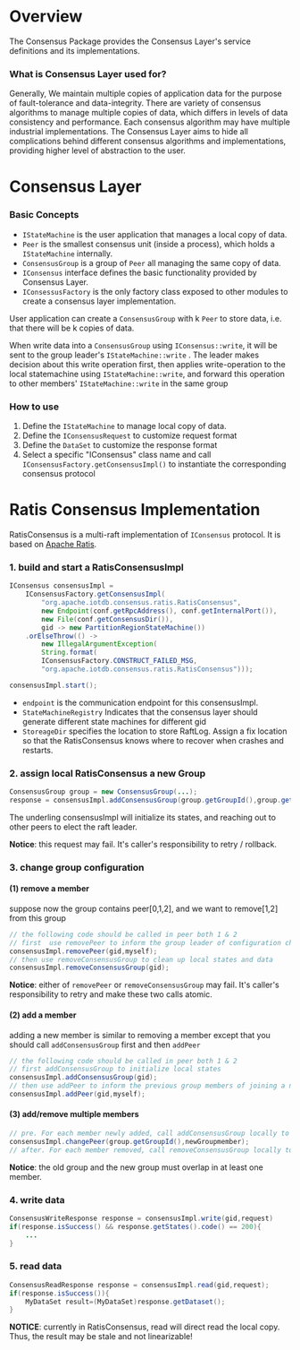 <!--

    Licensed to the Apache Software Foundation (ASF) under one
    or more contributor license agreements.  See the NOTICE file
    distributed with this work for additional information
    regarding copyright ownership.  The ASF licenses this file
    to you under the Apache License, Version 2.0 (the
    "License"); you may not use this file except in compliance
    with the License.  You may obtain a copy of the License at

        http://www.apache.org/licenses/LICENSE-2.0

    Unless required by applicable law or agreed to in writing,
    software distributed under the License is distributed on an
    "AS IS" BASIS, WITHOUT WARRANTIES OR CONDITIONS OF ANY
    KIND, either express or implied.  See the License for the
    specific language governing permissions and limitations
    under the License.

-->

# Overview

The Consensus Package provides the Consensus Layer's service definitions and its implementations.

### What is Consensus Layer used for?

Generally, We maintain multiple copies of application data for the purpose of fault-tolerance and
data-integrity. There are variety of consensus algorithms to manage multiple copies of data, which
differs in levels of data consistency and performance. Each consensus algorithm may have multiple
industrial implementations. The Consensus Layer aims to hide all complications behind different
consensus algorithms and implementations, providing higher level of abstraction to the user.

# Consensus Layer

### Basic Concepts

* `IStateMachine` is the user application that manages a local copy of data.
* `Peer` is the smallest consensus unit (inside a process), which holds a `IStateMachine`
  internally.
* `ConsensusGroup` is a group of `Peer` all managing the same copy of data.
* `IConsensus` interface defines the basic functionality provided by Consensus Layer.
* `IConsessusFactory` is the only factory class exposed to other modules to create a consensus layer
  implementation.

User application can create a `ConsensusGroup` with k `Peer` to store data, i.e. that there will be
k copies of data.

When write data into a `ConsensusGroup` using `IConsensus::write`, it will be sent to the group
leader's `IStateMachine::write` . The leader makes decision about this write operation first, then
applies write-operation to the local statemachine using `IStateMachine::write`, and forward this
operation to other members' `IStateMachine::write` in the same group

### How to use

1. Define the  `IStateMachine` to manage local copy of data.
2. Define the `IConsensusRequest` to customize request format
3. Define the `DataSet` to customize the response format
4. Select a specific "IConsensus" class name and call `IConsensusFactory.getConsensusImpl()` to
   instantiate the corresponding consensus protocol

# Ratis Consensus Implementation

RatisConsensus is a multi-raft implementation of `IConsensus` protocol. It is based
on [Apache Ratis](https://ratis.apache.org/).

### 1. build and start a RatisConsensusImpl

```java
IConsensus consensusImpl =
    IConsensusFactory.getConsensusImpl(
        "org.apache.iotdb.consensus.ratis.RatisConsensus",
        new Endpoint(conf.getRpcAddress(), conf.getInternalPort()),
        new File(conf.getConsensusDir()),
        gid -> new PartitionRegionStateMachine())
    .orElseThrow(() ->
        new IllegalArgumentException(
        String.format(
        IConsensusFactory.CONSTRUCT_FAILED_MSG,
        "org.apache.iotdb.consensus.ratis.RatisConsensus")));

consensusImpl.start();
```

* `endpoint` is the communication endpoint for this consensusImpl.
* `StateMachineRegistry` Indicates that the consensus layer should generate different state machines for different gid
* `StoreageDir` specifies the location to store RaftLog. Assign a fix location so that the
  RatisConsensus knows where to recover when crashes and restarts.

### 2. assign local RatisConsensus a new Group

```java
ConsensusGroup group = new ConsensusGroup(...);
response = consensusImpl.addConsensusGroup(group.getGroupId(),group.getPeers());
```

The underling consensusImpl will initialize its states, and reaching out to other peers to elect the
raft leader.

**Notice**: this request may fail. It's caller's responsibility to retry / rollback.

### 3. change group configuration

#### (1) remove a member

suppose now the group contains peer[0,1,2], and we want to remove[1,2] from this group

```java
// the following code should be called in peer both 1 & 2
// first  use removePeer to inform the group leader of configuration change 
consensusImpl.removePeer(gid,myself);
// then use removeConsensusGroup to clean up local states and data
consensusImpl.removeConsensusGroup(gid);
```

**Notice**: either of `removePeer` or `removeConsensusGroup` may fail. It's caller's responsibility
to retry and make these two calls atomic.

#### (2) add a member

adding a new member is similar to removing a member except that you should call `addConsensusGroup`
first and then `addPeer`

```java
// the following code should be called in peer both 1 & 2
// first addConsensusGroup to initialize local states
consensusImpl.addConsensusGroup(gid);
// then use addPeer to inform the previous group members of joining a new member
consensusImpl.addPeer(gid,myself);
```

#### (3) add/remove multiple members

```java
// pre. For each member newly added, call addConsensusGroup locally to initialize
consensusImpl.changePeer(group.getGroupId(),newGroupmember);
// after. For each member removed, call removeConsensusGroup locally to clean up
```

**Notice**: the old group and the new group must overlap in at least one member.

### 4. write data

```java
ConsensusWriteResponse response = consensusImpl.write(gid,request)
if(response.isSuccess() && response.getStates().code() == 200){
    ...
}
```

### 5. read data

```java
ConsensusReadResponse response = consensusImpl.read(gid,request);
if(response.isSuccess()){
    MyDataSet result=(MyDataSet)response.getDataset();
}
```

**NOTICE**: currently in RatisConsensus, read will direct read the local copy. Thus, the result may
be stale and not linearizable!


